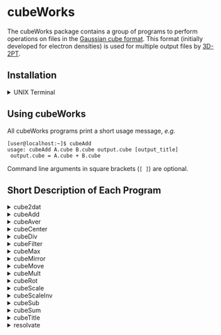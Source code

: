 # cubeWorks

The cubeWorks package contains a group of programs to perform operations on files in the [Gaussian cube format](https://paulbourke.net/dataformats/cube/). This format (initially developed for electron densities) is used for multiple output files by [3D-2PT](https://github.com/MatthiasHeyden/3D-2PT).

## Installation

<details>
  <summary>UNIX Terminal</summary>

> - download and unzip the source code
> - enter **cubeWorks** directory, *e.g.*  
> `cd cubeWorks-1.0` or `cd cubeWorks-main`
> - compile with [GNU make](www.gnu.org/software/make/)
>    - type `make` to compile all programs (requires float version of [FFTW3](www.fftw.org))  
>    or
>    - type `make noFT` to compile without -lfftw3f (skips compilation of **cubeFilter**)
> - make **cubeWorks** binaries findable
>    - add cubeWorks/bin to $PATH:  
>    `dir=$(pwd)`  
>    `echo "export PATH=\$PATH:${dir}/bin" >> ~/.bash_profile`  
>    or
>    - copy contents of cubeWorks/bin to usr/local/bin:  
>    `sudo cp bin/* usr/local/bin/`  
>    or
>    - ...  

</details>

## Using cubeWorks

All cubeWorks programs print a short usage message, *e.g.*  

`[user@localhost:~]$ cubeAdd`  
`usage: cubeAdd A.cube B.cube output.cube [output_title]`  
` output.cube = A.cube + B.cube`

Command line arguments in square brackets (`[ ]`) are optional.

## Short Description of Each Program

<details>
  <summary>cube2dat</summary>

> `usage: cube2dat input.cube [output_filename] [scaling factor] ["output_title"]`  
>
> - converts file `input.cube` into ASCII data file with explicitly written x, y and z coordinates  
> - if `output_filename` is not specified, the `.cube` extension of the input file is replaced by `.dat`  
> - volume data in `input.cube` can be scaled with `scaling_factor`  
> - A title is written in first of 3 header lines of output file. By default, title is taken from header of `input.cube` file, but optionally a new title can be provided on command line (white spaces in title currently not supported)

</details>

<details>
  <summary>cubeAdd</summary>

> `usage: cubeAdd A.cube B.cube output.cube [output_title]`  
> ` output.cube = A.cube + B.cube`  
>
> - adds data in cube files `A.cube` and `B.cube` and writes result into `output.cube`  
> - title in header of `output.cube` is taken from `A.cube` or can be provided with `output_title` (white spaces in title currently not supported)

</details>

<details>
  <summary>cubeAver</summary>

> `usage: cubeAver A.cube B.cube ... output.cube`  
> ` output.cube = (A.cube + B.cube + ...) / N`  
>
> - averages data in cube files `A.cube`, `B.cube`, ... (no explicit limit on number of cube input files that can be specified) and writes result into `output.cube` (last command line argument)

</details>

<details>
  <summary>cubeCenter</summary>

> `usage: cubeCenter input.cube output.cube [output title]`  
>
> - ensures that the center of the grid is located at 0 0 0 (atom coordinates are moved as well)  
> - title in header of `output.cube` is taken from `A.cube` or can be provided with `output_title` (white spaces in title currently not supported)

</details>

<details>
  <summary>cubeDiv</summary>

> `usage: cubeDiv A.cube B.cube output.cube [escape]`  
> ` output.cube = A.cube / B.cube`  
> ` escape: result of division by zero`  
>
> - divides data in cube files `A.cube` by data in `B.cube` and writes result into `output.cube`  
> - if division by zero is encountered, the result can be defined with `escape` (0 by default)

</details>

<details>
  <summary>cubeFilter</summary>

> `usage: cubeFilter input.cube sigma`  
> ` input.cube: cube file to apply filter on`  
> ` sigma     : sigma of Gaussian filter (Angstrom)`  
>
> - applies 3D Gaussian blur filter on data in `input.cube` to suppress noise
> - sigma specifies the kernel width of the filter in Angstrom
>   - small sigma: 
> - output is written to cube file with name derived from `input.cube` and sigma, *e.g.* `input_f-1.00A.cube`

</details>

<details>
  <summary>cubeMax</summary>

> `usage: cubeMax input.cube`  
> ` input.cube: cube file with density`  

> - identifies all local maxima in the density stored in `input.cube`
> - results are stored in a formatted ASCII file that conatins:
>   - coordinates of the maxima
>   - 1D indeces of corresponding voxels
>   - peak intensities
>   - peak integrals (sum over voxels belonging to maximum)
>   - number of voxels belonging to peak
>   - indeces of all voxels associated with each peak
> - output file name derived from `input.cube`, *e.g.* `input_maxima.dat`

</details>

<details>
  <summary>cubeMirror</summary>

> `usage: cubeMirror input.cube plane output.cube [output_title]`  
>
> - computes tha average of mirror images associated with a selected mirror plane
> - resulting data will be symmetric with respect to selected mirror plane
> - useful to reduce noise in symmetric systems
> - available mirror planes: XY, XZ, YZ
> - mirror operation is performed using indices in a 3D array storing the data, not actual coordinates (relevant if cube voxels not aligned with x,y,z axes -> triggers WARNING message)
> - title in header of `output.cube` is taken from `A.cube` or can be provided with `output_title` (white spaces in title currently not supported)

</details>

<details>
  <summary>cubeMove</summary>

> `usage: cubeMove input.cube dX dY dZ output.cube [output_title]`  
> ` output.cube = input.cube + (dX dY dZ)`  
>
> - translates `input.cube` according to vector (dX dY dZ) (in Angstroms) and writes result to `output.cube`
> - translation is applied to grid points and atoms sepcified in `input.cube`
> - title in header of `output.cube` is taken from `A.cube` or can be provided with `output_title` (white spaces in title currently not supported)

</details>

<details>
  <summary>cubeMult</summary>

> `usage: cubeMult A.cube B.cube output.cube [output_title]`  
> ` output.cube = A.cube * B.cube`  
>
> - multiplies data in cube files `A.cube` by data in `B.cube` and writes result into `output.cube`  
> - title in header of `output.cube` is taken from `A.cube` or can be provided with `output_title` (white spaces in title currently not supported)

</details>

<details>
  <summary>cubeRot</summary>

> `usage: cubeRot A.cube axisX axisY axisZ angle_degree output.cube [output_title]`  
> ` output.cube = rot(axis,angle) @ input.cube`  
>
> - rotates `input.cube` around axis (axisX axisY axisZ) by specified angle in degrees and writes result to `output.cube`
> - rotation axis does not need to be normalized
> - rotation is applied to grid points and atoms sepcified in `input.cube`
> - title in header of `output.cube` is taken from `A.cube` or can be provided with `output_title` (white spaces in title currently not supported)

</details>

<details>
  <summary>cubeScale</summary>

> `usage: cubeScale input.cube scale output.cube [output_title]`  
> ` output.cube = scale * input.cube`  
>
> - multiplies data in cube file `A.cube` by `scale` and writes result into `output.cube`  
> - title in header of `output.cube` is taken from `A.cube` or can be provided with `output_title` (white spaces in title currently not supported)

</details>

<details>
  <summary>cubeScaleInv</summary>

> `usage: cubeScaleInv input.cube scale output.cube [output_title]`  
> ` output.cube = input.cube / scale`  
>
> - divides data in cube file `A.cube` by `scale` and writes result into `output.cube`  
> - title in header of `output.cube` is taken from `A.cube` or can be provided with `output_title` (white spaces in title currently not supported)

</details>

<details>
  <summary>cubeSub</summary>

> `usage: cubeSub A.cube B.cube output.cube [output_title]`  
> ` output.cube = A.cube - B.cube`  
>
> - subtracts data in cube file `B.cube` from data in `A.cube` and writes result into `output.cube`  
> - title in header of `output.cube` is taken from `A.cube` or can be provided with `output_title` (white spaces in title currently not supported)

</details>

<details>
  <summary>cubeSum</summary>

> `usage: cubeSum A.cube B.cube ... output.cube`  
> ` output.cube = A.cube + B.cube + ...`  
>
> - sums data in cube files `A.cube`, `B.cube`, ... (no explicit limit on number of cube input files that can be specified) and writes result into `output.cube` (last command line argument)

</details>

<details>
  <summary>cubeTitle</summary>

> `usage: cubeTitle input.cube new_title`  
>
> - replaces title in header of `input.cube` with `new_title` (white spaces in `new_title` currently not supported)
> - overwrites `input.cube`  

</details>

<details>
  <summary>resolvate</summary>

> `usage: resolvate input.pdb input.cube dist`  
> ` input.pdb : structure file to be solvated`  
> ` input.cube: cube file with water density`  

> - assumes that `input.cube` contains a water density
> - identifies all local maxima of density in `input.cube`
> - results are stored in a formatted ASCII file that conatins:
>   - coordinates of the maxima
>   - 1D indeces of corresponding voxels
>   - peak intensities
>   - peak integrals (sum over voxels belonging to maximum)
>   - number of voxels belonging to peak
>   - indeces of all voxels associated with each peak
> - output file name derived from `input.cube`, *e.g.* `input_maxima.dat`
> - identifies all maxima within distance `dist` of any atom in `input.pdb`
> - write PDB file with HETATM entries for water oxygens associated position of all density maxima within distance `dist`
> - occupancy field of new HETATM entires correspond to peak integrals
> - PDB output file name derived from `input.cube` and `dist`, *e.g.* `input+shell-5.00A.pdb`

</details>
